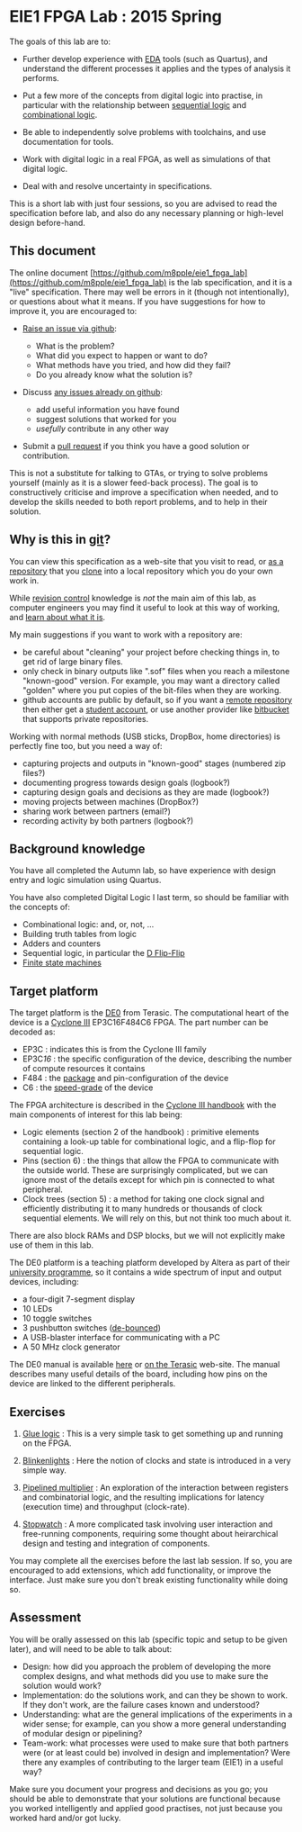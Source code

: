 EIE1 FPGA Lab : 2015 Spring
===========================

The goals of this lab are to:

- Further develop experience with [EDA](http://en.wikipedia.org/wiki/Electronic_design_automation)
  tools (such as Quartus), and understand the different
  processes it applies and the types of analysis it
  performs.
  
- Put a few more of the concepts from digital logic
  into practise, in particular with the relationship
  between [sequential logic](http://en.wikipedia.org/wiki/Sequential_logic) and
  [combinational logic](http://en.wikipedia.org/wiki/Combinational_logic).

- Be able to independently solve problems with
  toolchains, and use documentation for tools.

- Work with digital logic in a real FPGA, as well as
  simulations of that digital logic.
  
- Deal with and resolve uncertainty in specifications.

This is a short lab with just four sessions, so
you are advised to read the specification before
lab, and also do any necessary planning or
high-level design before-hand.

This document
-------------

The online document [https://github.com/m8pple/eie1_fpga_lab](https://github.com/m8pple/eie1_fpga_lab)
is the lab specification, and it is a "live" specification. There may well be
errors in it (though not intentionally), or
questions about what it means. If you have suggestions
for how to improve it, you are encouraged to:

- [Raise an issue via github](https://github.com/m8pple/eie1_fpga_lab/issues/new):
  - What is the problem?
  - What did you expect to happen or want to do?
  - What methods have you tried, and how did they fail?
  - Do you already know what the solution is?

- Discuss [any issues already on github](https://github.com/m8pple/eie1_fpga_lab/issues/new):
  - add useful information you have found
  - suggest solutions that worked for you
  - _usefully_ contribute in any other way

- Submit a [pull request](https://help.github.com/articles/using-pull-requests/)
  if you think you have a good solution or contribution.

This is not a substitute for talking to GTAs, or
trying to solve problems yourself (mainly as it is
a slower feed-back process). The goal is to constructively
criticise and improve a specification when needed,
and to develop the skills needed to both report
problems, and to help in their solution.

Why is this in [git](http://git-scm.com/)?
------------------------------------------

You can view this specification as a web-site
that you visit to read, or [as a repository](http://git-scm.com/book/en/v2/Getting-Started-About-Version-Control)
that you [clone](https://help.github.com/articles/fetching-a-remote/)
into a local repository which you do your own work in.

While [revision control](http://en.wikipedia.org/wiki/Revision_control)
knowledge is *not* the main aim of this lab, as
computer engineers you may find it useful to
look at this way of working, and [learn about what it is](http://ericsink.com/vcbe/).

My main suggestions if you want to work with a repository are:
- be careful about "cleaning" your project
  before checking things in, to get rid of large binary
  files.
- only check in binary outputs like ".sof" files when
  you reach a milestone "known-good" version. For example, you
  may want a directory called "golden" where you put copies
  of the bit-files when they are working.
- github accounts are public by default, so if you want
  a [remote repository](http://git-scm.com/book/en/v2/Git-Basics-Working-with-Remotes)
  then either get a [student account](https://education.github.com/pack),
  or use another provider like [bitbucket](https://bitbucket.org/)
  that supports private repositories.
  
Working with normal methods (USB sticks, DropBox, home
directories) is perfectly fine too, but you need a way of:
- capturing projects and outputs in "known-good" stages (numbered zip files?)
- documenting progress towards design goals (logbook?)
- capturing design goals and decisions as they are made (logbook?)
- moving projects between machines (DropBox?)
- sharing work between partners (email?)
- recording activity by both partners (logbook?)

Background knowledge
--------------------

You have all completed the Autumn lab, so have
experience with design entry and logic simulation
using Quartus.

You have also completed Digital Logic I last term,
so should be familiar with the concepts of:
- Combinational logic: and, or, not, ...
- Building truth tables from logic
- Adders and counters
- Sequential logic, in particular the [D Flip-Flip](http://en.wikipedia.org/wiki/Flip-flop_%28electronics%29#D_flip-flop)
- [Finite state machines](http://en.wikipedia.org/wiki/Finite-state_machine)

Target platform
---------------

The target platform is the [DE0](de0.terasic.com) from
Terasic. The computational heart of the device is a
[Cyclone III](http://www.altera.co.uk/devices/fpga/cyclone3/overview/cy3-overview.html)
EP3C16F484C6 FPGA. The part number can be decoded as:

- EP3C : indicates this is from the Cyclone III family
- EP3C*16* : the specific configuration of the device, describing the number of compute resources it contains
- F484 : the [package](http://www.altera.co.uk/literature/hb/cyc3/cyc3_ciii51015.pdf) and pin-configuration of the device
- C6 : the [speed-grade](http://www.altera.co.uk/devices/fpga/cyclone3/overview/cy3-overview.html#T3_Note_1) of the device

The FPGA architecture is described in the [Cyclone III handbook](resources/docs/cyclone3_handbook.pdf)
with the main components of interest for this lab being:

- Logic elements (section 2 of the handbook) : primitive elements
  containing a look-up table for combinational logic, and
  a flip-flop for sequential logic.
- Pins (section 6) : the things that allow the FPGA to
  communicate with the outside world. These are surprisingly
  complicated, but we can ignore most of the details except
  for which pin is connected to what peripheral.
- Clock trees (section 5) : a method for taking one clock
  signal and efficiently distributing it to many hundreds
  or thousands of clock sequential elements. We will
  rely on this, but not think too much about it.

There are also block RAMs and DSP blocks, but we
will not explicitly make use of them in this lab.

The DE0 platform is a teaching platform developed by Altera
as part of their [university programme](http://www.altera.co.uk/education/univ/materials/boards/de0/unv-de0-board.html),
so it contains a wide spectrum of input and output
devices, including:

- a four-digit 7-segment display
- 10 LEDs
- 10 toggle switches
- 3 pushbutton switches ([de-bounced](http://en.wikipedia.org/wiki/Switch#Contact_bounce))
- A USB-blaster interface for communicating with a PC
- A 50 MHz clock generator

The DE0 manual is available [here](resources/docs/DE0_User_manual.pdf) or
[on the Terasic](http://www.terasic.com.tw/cgi-bin/page/archive.pl?Language=English&CategoryNo=165&No=364&PartNo=4) web-site.
The manual describes many useful details of the board, including
how pins on the device are linked to the different peripherals.

Exercises
---------

1. [Glue logic](1-glue_logic.md) : This is a very simple task to
   get something up and running on the FPGA.

2. [Blinkenlights](2-blinkenlights.md) : Here the notion of
   clocks and state is introduced in a very simple way.

3. [Pipelined multiplier](3-multiplier.md) : An exploration
   of the interaction between registers and combinatorial
   logic, and the resulting implications for latency
   (execution time) and throughput (clock-rate).

4. [Stopwatch](4-stopwatch.md) : A more complicated task
   involving user interaction and free-running components,
   requiring some thought about heirarchical design and
   testing and integration of components.
   
You may complete all the exercises before the last
lab session. If so, you are encouraged to add extensions,
which add functionality, or improve the interface. Just
make sure you don't break existing functionality while
doing so.
   
Assessment
----------

You will be orally assessed on this lab (specific topic
and setup to be given later), and will need to be able
to talk about:

- Design: how did you approach the problem of developing
  the more complex designs, and what methods did you use
  to make sure the solution would work?
- Implementation: do the solutions work, and can they be
  shown to work. If they don't work, are the failure
  cases known and understood?
- Understanding: what are the general implications of
  the experiments in a wider sense; for example, can
  you show a more general understanding of modular
  design or pipelining?
- Team-work: what processes were used to make sure
  that both partners were (or at least could be) involved
  in design and implementation? Were there any examples
  of contributing to the larger team (EIE1) in a useful way?  

Make sure you document your progress and
decisions as you go; you should be able to
demonstrate that your solutions are functional
because you worked intelligently and applied good
practises, not just because you worked hard and/or got lucky.
